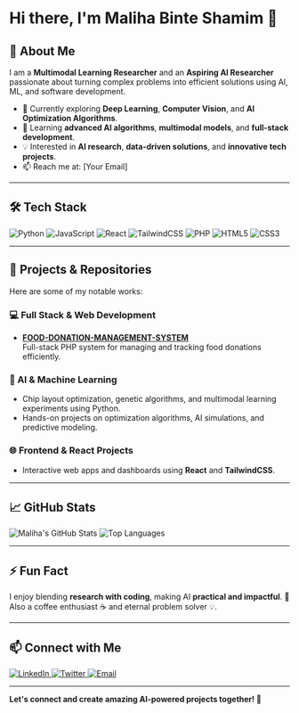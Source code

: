# Hi there, I'm Maliha Binte Shamim 👋

## 🌟 About Me
I am a **Multimodal Learning Researcher** and an **Aspiring AI Researcher** passionate about turning complex problems into efficient solutions using AI, ML, and software development.  

- 🔭 Currently exploring **Deep Learning**, **Computer Vision**, and **AI Optimization Algorithms**.  
- 🌱 Learning **advanced AI algorithms**, **multimodal models**, and **full-stack development**.  
- 💡 Interested in **AI research**, **data-driven solutions**, and **innovative tech projects**.  
- 📫 Reach me at: [Your Email]

---

## 🛠 Tech Stack
<p>
  <img alt="Python" src="https://img.shields.io/badge/-Python-3776AB?style=for-the-badge&logo=python&logoColor=white" />
  <img alt="JavaScript" src="https://img.shields.io/badge/-JavaScript-F7DF1E?style=for-the-badge&logo=javascript&logoColor=black" />
  <img alt="React" src="https://img.shields.io/badge/-React-61DAFB?style=for-the-badge&logo=react&logoColor=black" />
  <img alt="TailwindCSS" src="https://img.shields.io/badge/-TailwindCSS-06B6D4?style=for-the-badge&logo=tailwind-css&logoColor=white" />
  <img alt="PHP" src="https://img.shields.io/badge/-PHP-777BB4?style=for-the-badge&logo=php&logoColor=white" />
  <img alt="HTML5" src="https://img.shields.io/badge/-HTML5-E34F26?style=for-the-badge&logo=html5&logoColor=white" />
  <img alt="CSS3" src="https://img.shields.io/badge/-CSS3-1572B6?style=for-the-badge&logo=css3&logoColor=white" />
</p>

---

## 📂 Projects & Repositories
Here are some of my notable works:

### 💻 Full Stack & Web Development
- **[FOOD-DONATION-MANAGEMENT-SYSTEM](https://github.com/mabishaaaa/FOOD-DONATION-MANAGEMENT-SYSTEM)**  
  Full-stack PHP system for managing and tracking food donations efficiently.

### 🤖 AI & Machine Learning
- Chip layout optimization, genetic algorithms, and multimodal learning experiments using Python.  
- Hands-on projects on optimization algorithms, AI simulations, and predictive modeling.

### 🌐 Frontend & React Projects
- Interactive web apps and dashboards using **React** and **TailwindCSS**.  

---

## 📈 GitHub Stats
![Maliha's GitHub Stats](https://github-readme-stats.vercel.app/api?username=mabishaaaa&show_icons=true&theme=radical&count_private=true)
![Top Languages](https://github-readme-stats.vercel.app/api/top-langs/?username=mabishaaaa&layout=compact&theme=radical)

---

## ⚡ Fun Fact
I enjoy blending **research with coding**, making AI **practical and impactful**. 🚀  
Also a coffee enthusiast ☕ and eternal problem solver 💡.

---

## 📫 Connect with Me
<p>
  <a href="https://www.linkedin.com/in/maliha-binte-shamim/" target="_blank">
    <img alt="LinkedIn" src="https://img.shields.io/badge/LinkedIn-Maliha-blue?style=for-the-badge&logo=linkedin&logoColor=white" />
  </a>
  <a href="https://twitter.com/mabishaaaa" target="_blank">
    <img alt="Twitter" src="https://img.shields.io/badge/Twitter-@mabishaaaa-1DA1F2?style=for-the-badge&logo=twitter&logoColor=white" />
  </a>
  <a href="mailto:your.email@example.com">
    <img alt="Email" src="https://img.shields.io/badge/Email-YourEmail-D14836?style=for-the-badge&logo=gmail&logoColor=white" />
  </a>
</p>

---

**Let's connect and create amazing AI-powered projects together! 🚀**
